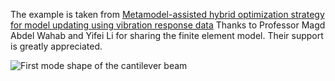 The example is taken from [Metamodel-assisted hybrid optimization strategy for model updating using
vibration response data](https://doi.org/10.1016/j.advengsoft.2023.103515)
Thanks to Professor Magd Abdel Wahab and Yifei Li for sharing the finite element model. Their support is greatly appreciated.

![First mode shape of the cantilever beam]()
